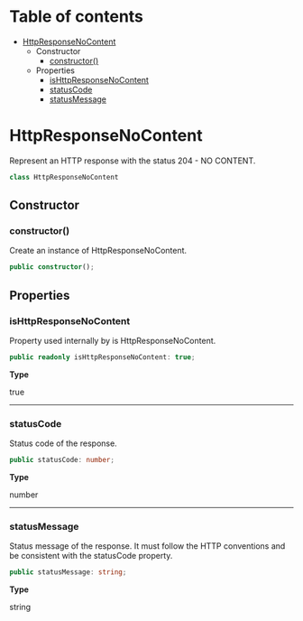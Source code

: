 # Table of contents

* [HttpResponseNoContent][ClassDeclaration-8]
    * Constructor
        * [constructor()][Constructor-8]
    * Properties
        * [isHttpResponseNoContent][PropertyDeclaration-16]
        * [statusCode][PropertyDeclaration-17]
        * [statusMessage][PropertyDeclaration-18]

# HttpResponseNoContent

Represent an HTTP response with the status 204 - NO CONTENT.

```typescript
class HttpResponseNoContent
```
## Constructor

### constructor()

Create an instance of HttpResponseNoContent.

```typescript
public constructor();
```

## Properties

### isHttpResponseNoContent

Property used internally by is HttpResponseNoContent.

```typescript
public readonly isHttpResponseNoContent: true;
```

**Type**

true

----------

### statusCode

Status code of the response.

```typescript
public statusCode: number;
```

**Type**

number

----------

### statusMessage

Status message of the response. It must follow the HTTP conventions
and be consistent with the statusCode property.

```typescript
public statusMessage: string;
```

**Type**

string

[ClassDeclaration-8]: httpresponsenocontent.md#httpresponsenocontent
[Constructor-8]: httpresponsenocontent.md#constructor
[PropertyDeclaration-16]: httpresponsenocontent.md#ishttpresponsenocontent
[PropertyDeclaration-17]: httpresponsenocontent.md#statuscode
[PropertyDeclaration-18]: httpresponsenocontent.md#statusmessage